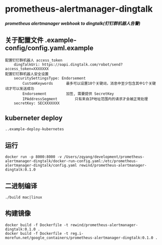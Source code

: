 # prometheus-alertmanager-dingtalk
##### prometheus alertmanager webhook to dingtalk(钉钉群机器人告警)

## 关于配置文件 .example-config/config.yaml.example
	配置钉钉群机器人 access_token
		dingTalkUri: https://oapi.dingtalk.com/robot/send?access_token=XXXXXXX
	配置钉钉群机器人安全设置
		securitySettingsType: Endorsement
		    CustomKeywords		最多可以设置10个关键词，消息中至少包含其中1个关键词才可以发送成功
		    Endorsement			加签, 需要提供 SecretKey
		    IPAddressSegment		只有来自IP地址范围内的请求才会被正常处理
		secretKey: SECXXXXXXX

## kuberneter deploy
    ..example-deploy-kubernetes

## 运行
    docker run -p 8000:8000 -v /Users/zqyang/development/prometheus-alertmanager-dingtalk/docker-run-config.yaml:/etc/prometheus-alertmanager-dingtalk/config.yaml rewind/prometheus-alertmanager-dingtalk:0.1.0

## 二进制编译
	./build mac|linux

## 构建镜像
	docker build -f Dockerfile -t rewind/prometheus-alertmanager-dingtalk:0.1.0 . 
	docker build -f Dockerfile -t reg.i-morefun.net/google_containers/prometheus-alertmanager-dingtalk:0.1.0 . 

